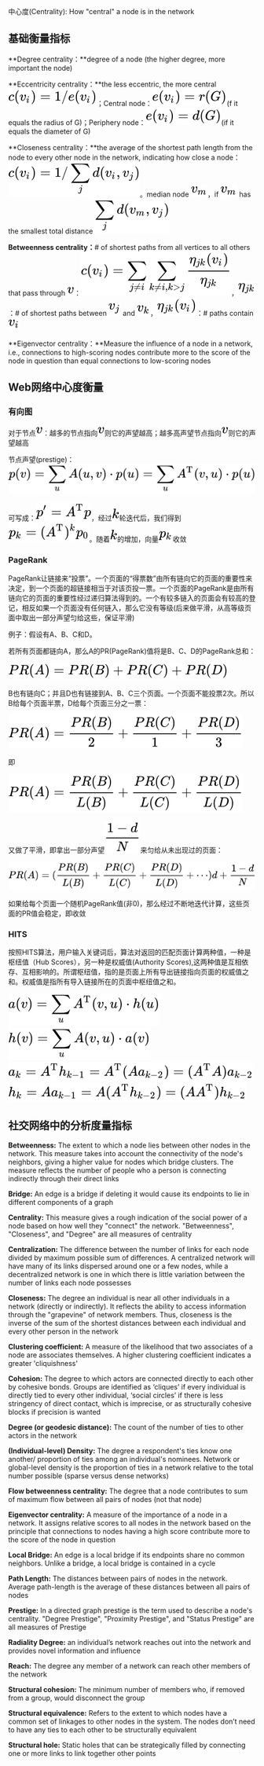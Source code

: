 中心度(Centrality): How "central" a node is in the network

<a name="8e777790"></a>
## 基础衡量指标

**Degree centrality：**degree of a node (the higher degree, more important the node)

**Eccentricity centrality：**the less eccentric, the more central ![](./img/d6978eb7fa3800d21b7c147b0d8242ea.svg)；Central node：![](./img/516e03038ba565b49dfa6a2ff7b10f01.svg)(f it equals the radius of G)；Periphery node：![](./img/30c61ea943e445227afa474c5817eef2.svg)(if it equals the diameter of G)

**Closeness centrality：**the average of the shortest path length from the node to every other node in the network, indicating how close a node：![](./img/d0831bc94773f985bbe69f3a84b1c2a9.svg)。median node ![](./img/9aa49ed82a38cc386dffa9dbc1fab6ed.svg)，if ![](./img/9aa49ed82a38cc386dffa9dbc1fab6ed.svg) has the smallest total distance ![](./img/2b5478703b55b8c8a7d20e25ddcdd4bf.svg)

**Betweenness centrality：**# of shortest paths from all vertices to all others that pass through ![](./img/9e3669d19b675bd57058fd4664205d2a.svg)：![](./img/e059429d03cbcfdf6be46603cde19050.svg)，![](./img/8a19833f2f86305c387b65a3d194afe7.svg)：# of shortest paths between ![](./img/b047f24e2fa0d6c8825b03766e27b0b5.svg) and ![](./img/c957f49efb8c35a9639f0b116012e668.svg)，![](./img/e5a39f423899d2fa1bdabb98c1f966cd.svg)：# paths contain ![](./img/1df181eaa1bb40a0067c06ead197170d.svg)

**Eigenvector centrality：**Measure the influence of a node in a network, i.e., connections to high-scoring nodes contribute more to the score of the node in question than equal connections to low-scoring nodes

<a name="f7784ca6"></a>
## Web网络中心度衡量

<a name="58150bcc"></a>
### 有向图

对于节点![](./img/9e3669d19b675bd57058fd4664205d2a.svg)：越多的节点指向![](./img/9e3669d19b675bd57058fd4664205d2a.svg)则它的声望越高；越多高声望节点指向![](./img/9e3669d19b675bd57058fd4664205d2a.svg)则它的声望越高

节点声望(prestige)：![](./img/068944fcf5ff71597ad8b17dd046f672.svg)

可写成：![](./img/b4751f82007acf89abd43c2f05d98e0e.svg)，经过![](./img/8ce4b16b22b58894aa86c421e8759df3.svg)轮迭代后，我们得到![](./img/c0257b74ed0cd453480374dc387aad71.svg)。随着![](./img/8ce4b16b22b58894aa86c421e8759df3.svg)的增加，向量![](./img/37776ef04e8a6a01d5ffe1dcf1322214.svg)收敛

<a name="PageRank"></a>
### PageRank

PageRank让链接来“投票”。一个页面的“得票数”由所有链向它的页面的重要性来决定，到一个页面的超链接相当于对该页投一票。一个页面的PageRank是由所有链向它的页面的重要性经过递归算法得到的。一个有较多链入的页面会有较高的登记，相反如果一个页面没有任何链入，那么它没有等级(后来做平滑，从高等级页面中取出一部分声望匀给这些，保证平滑)

例子：假设有A、B、C和D。

若所有页面都链向A，那么A的PR(PageRank)值将是B、C、D的PageRank总和：

![](./img/ba134914abb8eccb4b5633b8c9ae4e34.svg)

B也有链向C；并且D也有链接到A、B、C三个页面。一个页面不能投票2次。所以B给每个页面半票，D给每个页面三分之一票：

![](./img/7823fccaeda8351a6796f5787d3a4a22.svg)

即

![](./img/60dbf40a09de8a5394cf55260a3fa93b.svg)

又做了平滑，即拿出一部分声望![](./img/f6dfb8efacaa2e9a3d6c4c944fb1b244.svg)来匀给从未出现过的页面：

![](./img/c4ec374911b7145d9d35c13b55d6ddd1.svg)

如果给每个页面一个随机PageRank值(非0)，那么经过不断地迭代计算，这些页面的PR值会稳定，即收敛

<a name="HITS"></a>
### HITS

按照HITS算法，用户输入关键词后，算法对返回的匹配页面计算两种值，一种是枢纽值（Hub Scores），另一种是权威值(Authority Scores),这两种值是互相依存、互相影响的。所谓枢纽值，指的是页面上所有导出链接指向页面的权威值之和。权威值是指所有导入链接所在的页面中枢纽值之和。

![](./img/424d12c68d3ce82e2b294b741e1d6959.svg)    ![](./img/ddeb3929e32149c84cffdc3924df614d.svg)<br />![](./img/6097c92cad3a9611284f678a78267214.svg)<br />![](./img/5824b7c5f3392f121ebcd3a43c8e7501.svg)

<a name="09d98b4c"></a>
## 社交网络中的分析度量指标

**Betweenness:** The extent to which a node lies between other nodes in the network. This measure takes into account the connectivity of the node's neighbors, giving a higher value for nodes which bridge clusters. The measure reflects the number of people who a person is connecting indirectly through their direct links

**Bridge:** An edge is a bridge if deleting it would cause its endpoints to lie in different components of a graph

**Centrality:** This measure gives a rough indication of the social power of a node based on how well they "connect" the network. "Betweenness", "Closeness", and "Degree" are all measures of centrality

**Centralization:** The difference between the number of links for each node divided by maximum possible sum of differences. A centralized network will have many of its links dispersed around one or a few nodes, while a decentralized network is one in which there is little variation between the number of links each node possesses

**Closeness:** The degree an individual is near all other individuals in a network (directly or indirectly). It reflects the ability to access information through the "grapevine" of network members. Thus, closeness is the inverse of the sum of the shortest distances between each individual and every other person in the network

**Clustering coefficient:** A measure of the likelihood that two associates of a node are associates themselves. A higher clustering coefficient indicates a greater 'cliquishness'

**Cohesion:** The degree to which actors are connected directly to each other by cohesive bonds. Groups are identified as ‘cliques’ if every individual is directly tied to every other individual, ‘social circles’ if there is less stringency of direct contact, which is imprecise, or as structurally cohesive blocks if precision is wanted

**Degree (or geodesic distance):** The count of the number of ties to other actors in the network

**(Individual-level) Density:** The degree a respondent's ties know one another/ proportion of ties among an individual's nominees. Network or global-level density is the proportion of ties in a network relative to the total number possible (sparse versus dense networks)

**Flow betweenness centrality:** The degree that a node contributes to sum of maximum flow between all pairs of nodes (not that node)

**Eigenvector centrality:** A measure of the importance of a node in a network. It assigns relative scores to all nodes in the network based on the principle that connections to nodes having a high score contribute more to the score of the node in question

**Local Bridge:** An edge is a local bridge if its endpoints share no common neighbors. Unlike a bridge, a local bridge is contained in a cycle

**Path Length:** The distances between pairs of nodes in the network. Average path-length is the average of these distances between all pairs of nodes

**Prestige:** In a directed graph prestige is the term used to describe a node's centrality. "Degree Prestige", "Proximity Prestige", and "Status Prestige" are all measures of Prestige

**Radiality Degree:** an individual’s network reaches out into the network and provides novel information and influence

**Reach:** The degree any member of a network can reach other members of the network

**Structural cohesion:** The minimum number of members who, if removed from a group, would disconnect the group

**Structural equivalence:** Refers to the extent to which nodes have a common set of linkages to other nodes in the system. The nodes don’t need to have any ties to each other to be structurally equivalent

**Structural hole:** Static holes that can be strategically filled by connecting one or more links to link together other points
